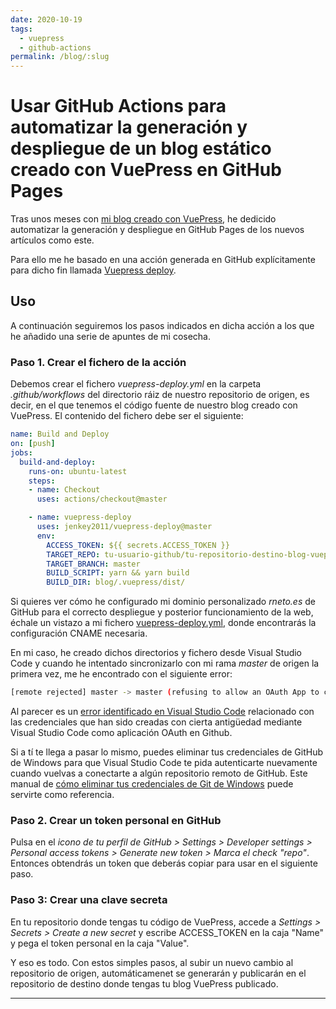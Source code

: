 ```yaml
---
date: 2020-10-19
tags:
  - vuepress
  - github-actions
permalink: /blog/:slug
---
```


# Usar GitHub Actions para automatizar la generación y despliegue de un blog estático creado con VuePress en GitHub Pages

<social-share class="social-share--header" />

Tras unos meses con [mi blog creado con VuePress](./crear-blog-estatico-vuepress.md), he dedicido automatizar la generación y despliegue en GitHub Pages de los nuevos artículos como este.

Para ello me he basado en una acción generada en GitHub explícitamente para dicho fin llamada [Vuepress deploy](https://github.com/marketplace/actions/vuepress-deploy).

## Uso

A continuación seguiremos los pasos indicados en dicha acción a los que he añadido una serie de apuntes de mi cosecha.

### Paso 1. Crear el fichero de la acción

Debemos crear el fichero _vuepress-deploy.yml_ en la carpeta _.github/workflows_ del directorio ráiz de nuestro repositorio de origen, es decir, en el que tenemos el código fuente de nuestro blog creado con VuePress. El contenido del fichero debe ser el siguiente:

``` yml
name: Build and Deploy
on: [push]
jobs:
  build-and-deploy:
    runs-on: ubuntu-latest
    steps:
    - name: Checkout
      uses: actions/checkout@master

    - name: vuepress-deploy
      uses: jenkey2011/vuepress-deploy@master
      env:
        ACCESS_TOKEN: ${{ secrets.ACCESS_TOKEN }}
        TARGET_REPO: tu-usuario-github/tu-repositorio-destino-blog-vuepress-compilado
        TARGET_BRANCH: master
        BUILD_SCRIPT: yarn && yarn build
        BUILD_DIR: blog/.vuepress/dist/
```

Si quieres ver cómo he configurado mi dominio personalizado _rneto.es_ de GitHub para el correcto despliegue y posterior funcionamiento de la web, échale un vistazo a mi fichero [vuepress-deploy.yml](https://github.com/rneto/rneto-es-blog-vuepress/blob/master/.github/workflows/vuepress-deploy.yml), donde encontrarás la configuración CNAME necesaria.

En mi caso, he creado dichos directorios y fichero desde Visual Studio Code y cuando he intentado sincronizarlo con mi rama _master_ de origen la primera vez, me he encontrado con el siguiente error:

``` bash
[remote rejected] master -> master (refusing to allow an OAuth App to create or update workflow `.github/workflows/vuepress-deploy.yml` without `workflow` scope)
```

Al parecer es un [error identificado en Visual Studio Code](https://github.com/microsoft/vscode/issues/97396) relacionado con las credenciales que han sido creadas con cierta antigüedad mediante Visual Studio Code como aplicación OAuth en Github.

Si a tí te llega a pasar lo mismo, puedes eliminar tus credenciales de GitHub de Windows para que Visual Studio Code te pida autenticarte nuevamente cuando vuelvas a conectarte a algún repositorio remoto de GitHub. Este manual de [cómo eliminar tus credenciales de Git de Windows](https://cmatskas.com/how-to-update-your-git-credentials-on-windows/) puede servirte como referencia.

### Paso 2. Crear un token personal en GitHub

Pulsa en el _icono de tu perfil de GitHub > Settings > Developer settings > Personal access tokens > Generate new token > Marca el check "repo"_. Entonces obtendrás un token que deberás copiar para usar en el siguiente paso.

### Paso 3: Crear una clave secreta

En tu repositorio  donde tengas tu código de VuePress, accede a _Settings > Secrets > Create a new secret_ y escribe ACCESS_TOKEN en la caja "Name" y pega el token personal en la caja "Value".

Y eso es todo. Con estos simples pasos, al subir un nuevo cambio al repositorio de origen, automáticamenet se generarán y publicarán en el repositorio de destino donde tengas tu blog VuePress publicado.

---
<social-share class="social-share--footer" />
